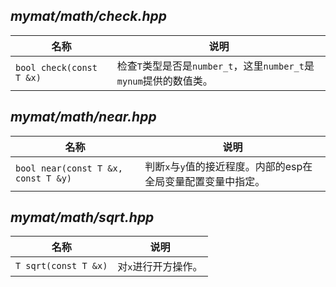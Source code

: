 ## *mymat/math/check.hpp*

|名称|说明|
|---|----|
|`bool check(const T &x)`|检查`T`类型是否是`number_t`，这里`number_t`是`mynum`提供的数值类。|

## *mymat/math/near.hpp*

|名称|说明|
|---|----|
|`bool near(const T &x, const T &y)`|判断`x`与`y`值的接近程度。内部的esp在全局变量配置变量中指定。|

## *mymat/math/sqrt.hpp*

|名称|说明|
|---|----|
|`T sqrt(const T &x)`|对`x`进行开方操作。|